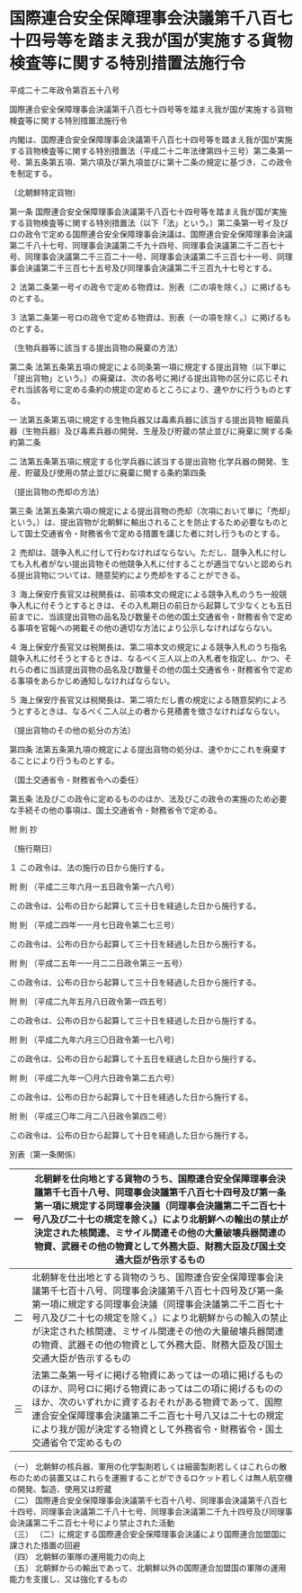 # 国際連合安全保障理事会決議第千八百七十四号等を踏まえ我が国が実施する貨物検査等に関する特別措置法施行令

平成二十二年政令第百五十八号

国際連合安全保障理事会決議第千八百七十四号等を踏まえ我が国が実施する貨物検査等に関する特別措置法施行令

内閣は、国際連合安全保障理事会決議第千八百七十四号等を踏まえ我が国が実施する貨物検査等に関する特別措置法（平成二十二年法律第四十三号）第二条第一号、第五条第五項、第六項及び第九項並びに第十二条の規定に基づき、この政令を制定する。

（北朝鮮特定貨物）

第一条 国際連合安全保障理事会決議第千八百七十四号等を踏まえ我が国が実施する貨物検査等に関する特別措置法（以下「法」という。）第二条第一号イ及びロの政令で定める国際連合安全保障理事会決議は、国際連合安全保障理事会決議第二千八十七号、同理事会決議第二千九十四号、同理事会決議第二千二百七十号、同理事会決議第二千三百二十一号、同理事会決議第二千三百七十一号、同理事会決議第二千三百七十五号及び同理事会決議第二千三百九十七号とする。

２ 法第二条第一号イの政令で定める物資は、別表（二の項を除く。）に掲げるものとする。

３ 法第二条第一号ロの政令で定める物資は、別表（一の項を除く。）に掲げるものとする。

（生物兵器等に該当する提出貨物の廃棄の方法）

第二条 法第五条第五項の規定による同条第一項に規定する提出貨物（以下単に「提出貨物」という。）の廃棄は、次の各号に掲げる提出貨物の区分に応じそれぞれ当該各号に定める条約の規定の定めるところにより、速やかに行うものとする。

一 法第五条第五項に規定する生物兵器又は毒素兵器に該当する提出貨物 細菌兵器（生物兵器）及び毒素兵器の開発、生産及び貯蔵の禁止並びに廃棄に関する条約第二条

二 法第五条第五項に規定する化学兵器に該当する提出貨物 化学兵器の開発、生産、貯蔵及び使用の禁止並びに廃棄に関する条約第四条

（提出貨物の売却の方法）

第三条 法第五条第六項の規定による提出貨物の売却（次項において単に「売却」という。）は、提出貨物が北朝鮮に輸出されることを防止するため必要なものとして国土交通省令・財務省令で定める措置を講じた者に対し行うものとする。

２ 売却は、競争入札に付して行わなければならない。ただし、競争入札に付しても入札者がない提出貨物その他競争入札に付することが適当でないと認められる提出貨物については、随意契約により売却をすることができる。

３ 海上保安庁長官又は税関長は、前項本文の規定による競争入札のうち一般競争入札に付そうとするときは、その入札期日の前日から起算して少なくとも五日前までに、当該提出貨物の品名及び数量その他の国土交通省令・財務省令で定める事項を官報への掲載その他の適切な方法により公示しなければならない。

４ 海上保安庁長官又は税関長は、第二項本文の規定による競争入札のうち指名競争入札に付そうとするときは、なるべく三人以上の入札者を指定し、かつ、それらの者に当該提出貨物の品名及び数量その他の国土交通省令・財務省令で定める事項をあらかじめ通知しなければならない。

５ 海上保安庁長官又は税関長は、第二項ただし書の規定による随意契約によろうとするときは、なるべく二人以上の者から見積書を徴さなければならない。

（提出貨物のその他の処分の方法）

第四条 法第五条第九項の規定による提出貨物の処分は、速やかにこれを廃棄することにより行うものとする。

（国土交通省令・財務省令への委任）

第五条 法及びこの政令に定めるもののほか、法及びこの政令の実施のため必要な手続その他の事項は、国土交通省令・財務省令で定める。

附 則 抄

（施行期日）

１ この政令は、法の施行の日から施行する。

附 則 （平成二三年六月一五日政令第一六八号）

この政令は、公布の日から起算して三十日を経過した日から施行する。

附 則 （平成二四年一一月七日政令第二七三号）

この政令は、公布の日から起算して三十日を経過した日から施行する。

附 則 （平成二五年一一月二二日政令第三一五号）

この政令は、公布の日から起算して三十日を経過した日から施行する。

附 則 （平成二九年五月八日政令第一四五号）

この政令は、公布の日から起算して三十日を経過した日から施行する。

附 則 （平成二九年六月三〇日政令第一七八号）

この政令は、公布の日から起算して十五日を経過した日から施行する。

附 則 （平成二九年一〇月六日政令第二五六号）

この政令は、公布の日から起算して十日を経過した日から施行する。

附 則 （平成三〇年二月二八日政令第四二号）

この政令は、公布の日から起算して十日を経過した日から施行する。

別表（第一条関係）

一 | 北朝鮮を仕向地とする貨物のうち、国際連合安全保障理事会決議第千七百十八号、同理事会決議第千八百七十四号及び第一条第一項に規定する同理事会決議（同理事会決議第二千二百七十号八及び二十七の規定を除く。）により北朝鮮への輸出の禁止が決定された核関連、ミサイル関連その他の大量破壊兵器関連の物資、武器その他の物資として外務大臣、財務大臣及び国土交通大臣が告示するもの  
---|---  
二 | 北朝鮮を仕出地とする貨物のうち、国際連合安全保障理事会決議第千七百十八号、同理事会決議第千八百七十四号及び第一条第一項に規定する同理事会決議（同理事会決議第二千二百七十号八及び二十七の規定を除く。）により北朝鮮からの輸入の禁止が決定された核関連、ミサイル関連その他の大量破壊兵器関連の物資、武器その他の物資として外務大臣、財務大臣及び国土交通大臣が告示するもの  
三 |  法第二条第一号イに掲げる物資にあっては一の項に掲げるもののほか、同号ロに掲げる物資にあっては二の項に掲げるもののほか、次のいずれかに資するおそれがある物資であって、国際連合安全保障理事会決議第二千二百七十号八又は二十七の規定により我が国が決定する物資として外務省令・財務省令・国土交通省令で定めるもの  
（一） 北朝鮮の核兵器、軍用の化学製剤若しくは細菌製剤若しくはこれらの散布のための装置又はこれらを運搬することができるロケット若しくは無人航空機の開発、製造、使用又は貯蔵  
（二） 国際連合安全保障理事会決議第千七百十八号、同理事会決議第千八百七十四号、同理事会決議第二千八十七号、同理事会決議第二千九十四号及び同理事会決議第二千二百七十号により禁止された活動  
（三） （二）に規定する国際連合安全保障理事会決議により国際連合加盟国に課された措置の回避  
（四） 北朝鮮の軍隊の運用能力の向上  
（五） 北朝鮮からの輸出であって、北朝鮮以外の国際連合加盟国の軍隊の運用能力を支援し、又は強化するもの
